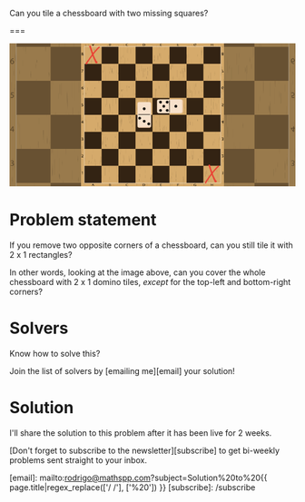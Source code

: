 Can you tile a chessboard with two missing squares?

===

![](thumbnail.png "Photo by ᴊᴀᴄʜʏᴍ ᴍɪᴄʜᴀʟ on Unsplash.")

# Problem statement

If you remove two opposite corners of a chessboard,
can you still tile it with 2 x 1 rectangles?

In other words, looking at the image above,
can you cover the whole chessboard with 2 x 1 domino tiles,
_except_ for the top-left and bottom-right corners?


# Solvers

<!--
Congratulations to the ones that solved this problem correctly and, in particular, to the ones
who sent me their correct solutions:

 - ???, ??
-->

Know how to solve this?

Join the list of solvers by [emailing me][email] your solution!


# Solution

I'll share the solution to this problem after it has been live for 2 weeks.


[Don't forget to subscribe to the newsletter][subscribe] to get bi-weekly
problems sent straight to your inbox.

[email]: mailto:rodrigo@mathspp.com?subject=Solution%20to%20{{ page.title|regex_replace(['/ /'], ['%20']) }}
[subscribe]: /subscribe
